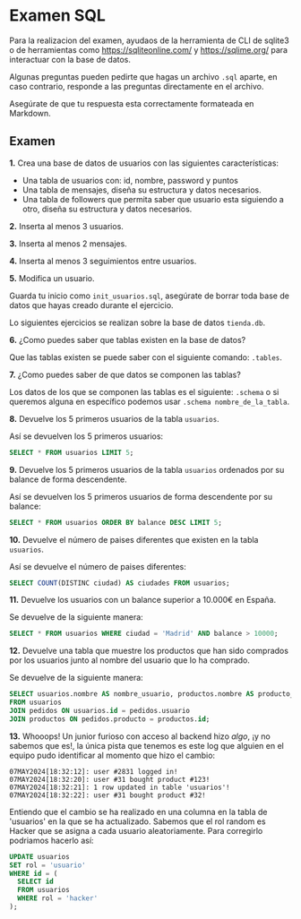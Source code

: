 # Examen SQL

Para la realizacion del examen, ayudaos de la herramienta de CLI de sqlite3 o de herramientas como https://sqliteonline.com/ y https://sqlime.org/ para interactuar con la base de datos.

Algunas preguntas pueden pedirte que hagas un archivo `.sql` aparte, en caso contrario, responde a las preguntas directamente en el archivo.

Asegúrate de que tu respuesta esta correctamente formateada en Markdown.

## Examen

**1.** Crea una base de datos de usuarios con las siguientes características:
  - Una tabla de usuarios con: id, nombre, password y puntos
  - Una tabla de mensajes, diseña su estructura y datos necesarios.
  - Una tabla de followers que permita saber que usuario esta siguiendo a otro, diseña su estructura y datos necesarios.

**2.** Inserta al menos 3 usuarios.

**3.** Inserta al menos 2 mensajes.

**4.** Inserta al menos 3 seguimientos entre usuarios.

**5.** Modifica un usuario.

Guarda tu inicio como `init_usuarios.sql`, asegúrate de borrar toda base de datos que hayas creado durante el ejercicio.

Lo siguientes ejercicios se realizan sobre la base de datos `tienda.db`.

**6.** ¿Como puedes saber que tablas existen en la base de datos?
  
Que las tablas existen se puede saber con el siguiente comando: `.tables`.

**7.** ¿Como puedes saber de que datos se componen las tablas?

Los datos de los que se componen las tablas es el siguiente: `.schema` o si queremos alguna en específico podemos usar `.schema nombre_de_la_tabla`.

**8.** Devuelve los 5 primeros usuarios de la tabla `usuarios`.

Así se devuelven los 5 primeros usuarios: 
```sql
SELECT * FROM usuarios LIMIT 5;
```

**9.** Devuelve los 5 primeros usuarios de la tabla `usuarios` ordenados por su balance de forma descendente.

Así se devuelven los 5 primeros usuarios de forma descendente por su balance: 
```sql
SELECT * FROM usuarios ORDER BY balance DESC LIMIT 5;
```

**10.** Devuelve el número de paises diferentes que existen en la tabla `usuarios`.

Así se devuelve el número de paises diferentes: 
```sql
SELECT COUNT(DISTINC ciudad) AS ciudades FROM usuarios;
```

**11.** Devuelve los usuarios con un balance superior a 10.000€ en España.

Se devuelve de la siguiente manera: 
```sql 
SELECT * FROM usuarios WHERE ciudad = 'Madrid' AND balance > 10000;
```

**12.** Devuelve una tabla que muestre los productos que han sido comprados por los usuarios junto al nombre del usuario que lo ha comprado.

Se devuelve de la siguiente manera: 
```sql
SELECT usuarios.nombre AS nombre_usuario, productos.nombre AS producto_nombre
FROM usuarios
JOIN pedidos ON usuarios.id = pedidos.usuario
JOIN productos ON pedidos.producto = productos.id;
```

**13.** Whooops! Un junior furioso con acceso al backend hizo *algo*, ¡y no sabemos que es!, la única pista que tenemos es este log que alguien en el equipo pudo identificar al momento que hizo el cambio:

~~~plain
07MAY2024[18:32:12]: user #2831 logged in!
07MAY2024[18:32:20]: user #31 bought product #123!
07MAY2024[18:32:21]: 1 row updated in table 'usuarios'!
07MAY2024[18:32:22]: user #31 bought product #32!
~~~

Entiendo que el cambio se ha realizado en una columna en la tabla de 'usuarios' en la que se ha actualizado.
Sabemos que el rol random es Hacker que se asigna a cada usuario aleatoriamente.
Para corregirlo podriamos hacerlo así:
```sql
UPDATE usuarios
SET rol = 'usuario'
WHERE id = (
  SELECT id
  FROM usuarios
  WHERE rol = 'hacker'
);
```